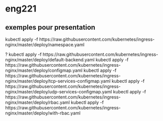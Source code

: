 # eng221 
## exemples pour presentation
<p> kubectl apply -f  https://raw.githubusercontent.com/kubernetes/ingress-nginx/master/deploy/namespace.yaml
<p> ? kubectl apply -f https://raw.githubusercontent.com/kubernetes/ingress-nginx/master/deploy/default-backend.yaml 
kubectl apply -f https://raw.githubusercontent.com/kubernetes/ingress-nginx/master/deploy/configmap.yaml 
kubectl apply -f https://raw.githubusercontent.com/kubernetes/ingress-nginx/master/deploy/tcp-services-configmap.yaml 
kubectl apply -f https://raw.githubusercontent.com/kubernetes/ingress-nginx/master/deploy/udp-services-configmap.yaml 
kubectl apply -f https://raw.githubusercontent.com/kubernetes/ingress-nginx/master/deploy/rbac.yaml 
kubectl apply -f https://raw.githubusercontent.com/kubernetes/ingress-nginx/master/deploy/with-rbac.yaml 
